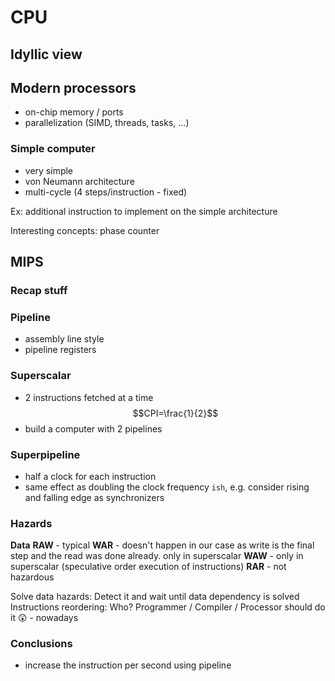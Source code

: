 # CPU

## Idyllic view

## Modern processors
- on-chip memory / ports
- parallelization (SIMD, threads, tasks, ...)

### Simple computer
- very simple
- von Neumann architecture
- multi-cycle (4 steps/instruction - fixed)

Ex: additional instruction to implement on the simple architecture

Interesting concepts: phase counter

## MIPS
### Recap stuff

### Pipeline
- assembly line style
- pipeline registers

### Superscalar 
- 2 instructions fetched at a time
$$CPI=\frac{1}{2}$$
- build a computer with 2 pipelines

### Superpipeline
- half a clock for each instruction
- same effect as doubling the clock frequency `ish`, e.g. consider rising and falling edge as synchronizers

### Hazards
**Data**
	**RAW**
		- typical
	**WAR**
		- doesn't happen in our case as write is the final step and the read was done already. only in superscalar
	**WAW**
		- only in superscalar (speculative order execution of instructions)
	**RAR**
		- not hazardous

Solve data hazards: 
	Detect it and wait until data dependency is solved
	Instructions reordering:
		Who? Programmer / Compiler / Processor should do it 😲 - nowadays


### Conclusions
- increase the instruction per second using pipeline